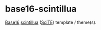 # base16-scintillua

[Base16](https://github.com/tinted-theming/home/blob/main/styling.md) [scintillua](https://github.com/orbitalquark/scintillua) ([SciTE](https://scintilla.org/SciTE.html)) template / theme(s).
